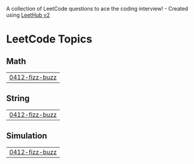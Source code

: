 A collection of LeetCode questions to ace the coding interview! - Created using [LeetHub v2](https://github.com/arunbhardwaj/LeetHub-2.0)
<!---LeetCode Topics Start-->
# LeetCode Topics
## Math
|  |
| ------- |
| [0412-fizz-buzz](https://github.com/M-For-Mahathi/LeetCode-Problems/tree/master/0412-fizz-buzz) |
## String
|  |
| ------- |
| [0412-fizz-buzz](https://github.com/M-For-Mahathi/LeetCode-Problems/tree/master/0412-fizz-buzz) |
## Simulation
|  |
| ------- |
| [0412-fizz-buzz](https://github.com/M-For-Mahathi/LeetCode-Problems/tree/master/0412-fizz-buzz) |
<!---LeetCode Topics End-->